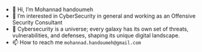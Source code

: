 - 👋 Hi, I’m Mohannad handoumeh
- 👀 I’m interested in CyberSecurity in general and working as an Offensive Security Consultant
- 🌱 Cybersecurity is a universe; every galaxy has its own set of threats, vulnerabilities, and defenses, shaping its unique digital landscape.
- 📫 How to reach me `mohannad.handoumeh@gmail.com`

<!---
TK757567/TK757567 is a ✨ special ✨ repository because its `README.md` (this file) appears on your GitHub profile.
You can click the Preview link to take a look at your changes.
--->
